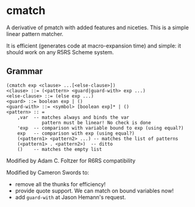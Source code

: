# cmatch
A derivative of pmatch with added features and niceties. This is a simple linear pattern matcher.

It is efficient (generates code at macro-expansion time) and simple: it should work on any R5RS Scheme system.

## Grammar

    (cmatch exp <clause> ...[<else-clause>])
    <clause> ::= (<pattern> <guard|guard-with> exp ...)
    <else-clause> ::= (else exp ...)
    <guard> ::= boolean exp | ()
    <guard-with> ::= <symbol> [boolean exp]* | ()
    <pattern> :: =
        ,var  -- matches always and binds the var
                 pattern must be linear! No check is done
        'exp  -- comparison with variable bound to exp (using equal?)
        exp   -- comparison with exp (using equal?)
        (<pattern1> <pattern2> ...) -- matches the list of patterns
        (<pattern1> . <pattern2>)  -- ditto
        ()    -- matches the empty list

Modified by Adam C. Foltzer for R6RS compatibility

Modified by Cameron Swords to:
- remove all the thunks for efficiency!
- provide quote support. We can match on bound variables now!
- add `guard-with` at Jason Hemann's request.
